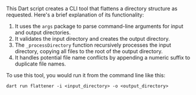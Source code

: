 This Dart script creates a CLI tool that flattens a directory structure as requested. Here's a brief explanation of its functionality:

1. It uses the `args` package to parse command-line arguments for input and output directories.
2. It validates the input directory and creates the output directory.
3. The `_processDirectory` function recursively processes the input directory, copying all files to the root of the output directory.
4. It handles potential file name conflicts by appending a numeric suffix to duplicate file names.

To use this tool, you would run it from the command line like this:
```
dart run flattener -i <input_directory> -o <output_directory>
```
